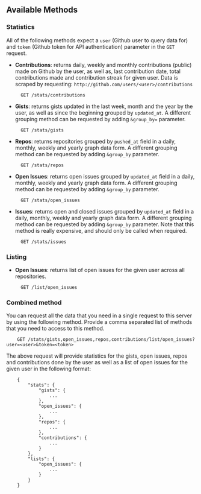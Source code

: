 ## Available Methods

### Statistics

All of the following methods expect a `user` (Github user to query data
for) and `token` (Github token for API authentication) parameter in the
`GET` request.

- __Contributions__: returns daily, weekly and monthly contributions
  (public) made on Github by the user, as well as, last contribution
  date, total contributions made and contribution streak for given user.
  Data is scraped by requesting:
  `http://github.com/users/<user>/contributions`

        GET /stats/contributions

- __Gists__: returns gists updated in the last week, month and the year
  by the user, as well as since the beginning grouped by `updated_at`.
  A different grouping method can be requested by adding `&group_by=`
  parameter.

        GET /stats/gists

- __Repos__: returns repositories grouped by `pushed_at` field in
  a daily, monthly, weekly and yearly graph data form. A different
  grouping method can be requested by adding `&group_by` parameter.

        GET /stats/repos

- __Open Issues__: returns open issues grouped by `updated_at` field in 
  a daily, monthly, weekly and yearly graph data form. A different
  grouping method can be requested by adding `&group_by` parameter.

        GET /stats/open_issues

- __Issues__: returns open and closed issues grouped by `updated_at`
  field in a daily, monthly, weekly and yearly graph data form.
  A different grouping method can be requested by adding `&group_by`
  parameter. Note that this method is really expensive, and should only
  be called when required.

        GET /stats/issues

### Listing

- __Open Issues__: returns list of open issues for the given user across
  all repositories.

        GET /list/open_issues

### Combined method

You can request all the data that you need in a single request to this server by using the following method. Provide a comma separated list of methods that you need to access to this method.

        GET /stats/gists,open_issues,repos,contributions/list/open_issues?user=<user>&token=<token>

The above request will provide statistics for the gists, open issues, repos and contributions done by the user as well as a list of open issues for the given user in the following format:

        {
            "stats": {
                "gists": {
                    ...
                },
                "open_issues": {
                    ...
                },
                "repos": {
                    ...
                },
                "contributions": {
                    ...
                }
            },
            "lists": {
                "open_issues": {
                    ...
                }
            }
        }
